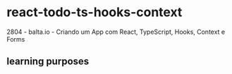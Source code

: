 # react-todo-ts-hooks-context
2804 - balta.io - Criando um App com React, TypeScript, Hooks, Context e Forms

## learning purposes
